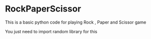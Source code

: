 # RockPaperScissor

This is a basic python code for playing Rock , Paper and Scissor game

You just need to import random library for this
